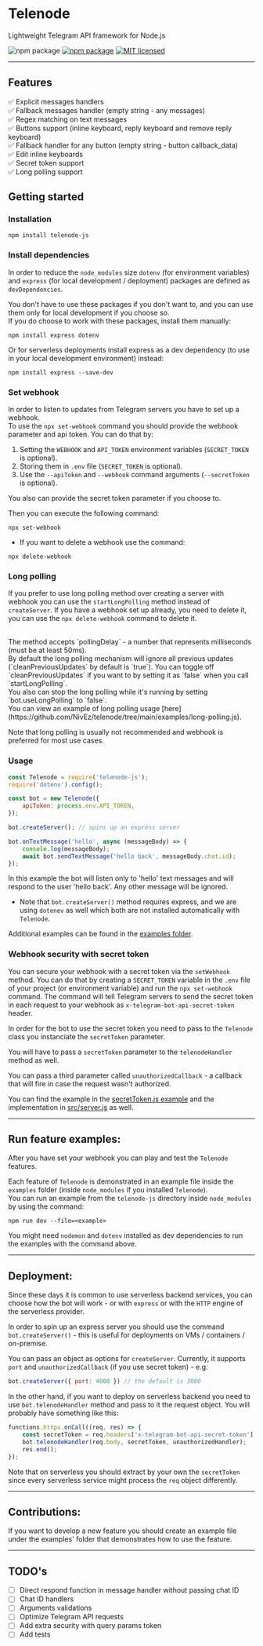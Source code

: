 # Telenode

Lightweight Telegram API framework for Node.js

![npm package](https://img.shields.io/badge/-grey?logo=telegram)
[![npm package](https://img.shields.io/npm/v/telenode-js?color=orange&logo=npm)](https://www.npmjs.org/package/telenode-js)
[![MIT licensed](https://img.shields.io/badge/license-MIT-green.svg)](https://raw.githubusercontent.com/NivEz/telenode/main/LICENSE)

---

## Features

✅ Explicit messages handlers
<br>
✅ Fallback messages handler (empty string - any messages)
<br>
✅ Regex matching on text messages
<br>
✅ Buttons support (inline keyboard, reply keyboard and remove reply keyboard)
<br>
✅ Fallback handler for any button (empty string - button callback_data)
<br>
✅ Edit inline keyboards
<br>
✅ Secret token support
<br>
✅ Long polling support

## Getting started

### Installation

```shellscript
npm install telenode-js
```

### Install dependencies

In order to reduce the `node_modules` size `dotenv` (for environment variables) and `express` (for local development /
deployment) packages are defined as `devDependencies`.

You don't have to use these packages if you don't want to, and you can use them only for local development if you choose
so.
<br>
If you do choose to work with these packages, install them manually:

```shellscript
npm install express dotenv
```

Or for serverless deployments install express as a dev dependency (to use in your local development environment)
instead:

```shellscript
npm install express --save-dev
```

### Set webhook

In order to listen to updates from Telegram servers you have to set up a webhook.
<br>
To use the `npx set-webhook` command you should provide the webhook parameter and api token.
You can do that by:

1. Setting the `WEBHOOK` and `API_TOKEN` environment variables (`SECRET_TOKEN` is optional).
2. Storing them in `.env` file (`SECRET_TOKEN` is optional).
3. Use the `--apiToken` and `--webhook` command arguments (`--secretToken` is optional).

You also can provide the secret token parameter if you choose to.

Then you can execute the following command:

```shellscript
npx set-webhook
```

* If you want to delete a webhook use the command:

```shellscript
npx delete-webhook
```

### Long polling

If you prefer to use long polling method over creating a server with webhook you can use the `startLongPolling` method instead of `createServer`. If you have a webhook set up already, you need to delete it, you can use the `npx delete-webhook` command to delete it.

<br>
The method accepts `pollingDelay` - a number that represents milliseconds (must be at least 50ms).
<br>
By default the long polling mechanism will ignore all previous updates (`cleanPreviousUpdates` by default is `true`). You can toggle off `cleanPreviousUpdates` if you want to by setting it as `false` when you call `startLongPolling`.
<br>
You also can stop the long polling while it's running by setting `bot.useLongPolling` to `false`.
<br>
You can view an example of long polling usage [here](https://github.com/NivEz/telenode/tree/main/examples/long-polling.js).

Note that long polling is usually not recommended and webhook is preferred for most use cases.

### Usage

```js
const Telenode = require('telenode-js');
require('dotenv').config();

const bot = new Telenode({
	apiToken: process.env.API_TOKEN,
});

bot.createServer(); // spins up an express server

bot.onTextMessage('hello', async (messageBody) => {
	console.log(messageBody);
	await bot.sendTextMessage('hello back', messageBody.chat.id);
});
```

In this example the bot will listen only to 'hello' text messages and will respond to the user 'hello back'. Any other
message will be ignored.

- Note that `bot.createServer()` method requires express, and we are using `dotenev` as well which both are not
  installed automatically with `Telenode`.

Additional examples can be found in the [examples folder](https://github.com/NivEz/telenode/tree/main/examples).

### Webhook security with secret token

You can secure your webhook with a secret token via the `setWebhook` method. You can do that by creating
a `SECRET_TOKEN` variable in the `.env` file of your project (or environment variable) and run the `npx set-webhook`
command. The command will
tell Telegram servers to send the secret token in each request to your webhook as `x-telegram-bot-api-secret-token`
header.

In order for the bot to use the secret token you need to pass to the `Telenode` class you instanciate the `secretToken`
parameter.

You will have to pass a `secretToken` parameter to the `telenodeHandler` method as well.

You can pass a third parameter called `unauthorizedCallback` - a callback that will fire in case the request wasn't
authorized.

You can find the example in
the [secretToken.js example](https://github.com/NivEz/telenode/tree/main/examples/secretToken.js) and the implementation
in [src/server.js](https://github.com/NivEz/telenode/tree/main/src/server.js) as well.

---

## Run feature examples:

After you have set your webhook you can play and test the `Telenode` features.

Each feature of `Telenode` is demonstrated in an example file inside the `examples` folder (inside `node_modules` if you
installed `Telenode`).
<br>
You can run an example from the `telenode-js` directory inside `node_modules` by using the command:

```shellscript
npm run dev --file=<example>
```

You might need `nodemon` and `dotenv` installed as dev dependencies to run the examples with the command above.

---

## Deployment:

Since these days it is common to use serverless backend services, you can choose how the bot will work - or
with `express` or with the `HTTP` engine of the serverless provider.

In order to spin up an express server you should use the command `bot.createServer()` - this is useful for deployments
on VMs / containers / on-premise.

You can pass an object as options for `createServer`. Currently, it supports `port` and `unauthorizedCallback` (if you
use secret token) - e.g:

```js
bot.createServer({ port: 4000 }) // the default is 3000
```

In the other hand, if you want to deploy on serverless backend you need to use `bot.telenodeHandler` method and pass to
it the request object.
You will probably have something like this:

```js
functions.https.onCall((req, res) => {
    const secretToken = req.headers['x-telegram-bot-api-secret-token'];
    bot.telenodeHandler(req.body, secretToken, unauthorizedHandler);
    res.end();
});
```

Note that on serverless you should extract by your own the `secretToken` since every serverless service might process
the `req` object differently.

---

## Contributions:

If you want to develop a new feature you should create an example file under the examples' folder that demonstrates how
to use the feature.

---

## TODO's

- [ ] Direct respond function in message handler without passing chat ID
- [ ] Chat ID handlers
- [ ] Arguments validations
- [ ] Optimize Telegram API requests
- [ ] Add extra security with query params token
- [ ] Add tests
